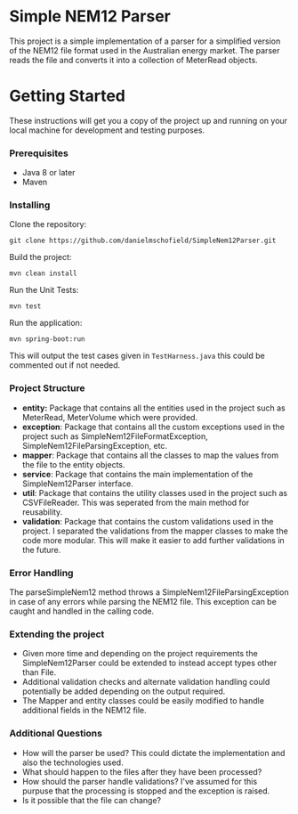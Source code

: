 # Simple NEM12 Parser
This project is a simple implementation of a parser for a simplified version of the NEM12 file format used in the Australian energy market. The parser reads the file and converts it into a collection of MeterRead objects.

# Getting Started
These instructions will get you a copy of the project up and running on your local machine for development and testing purposes.

### Prerequisites
 * Java 8 or later
 * Maven

### Installing

Clone the repository:

`git clone https://github.com/danielmschofield/SimpleNem12Parser.git`

Build the project:

`mvn clean install`

Run the Unit Tests:

`mvn test`

Run the application:

`mvn spring-boot:run`

This will output the test cases given in `TestHarness.java` this could be commented out if not needed.

### Project Structure
- **entity:** Package that contains all the entities used in the project such as MeterRead, MeterVolume which were provided.
- **exception**: Package that contains all the custom exceptions used in the project such as SimpleNem12FileFormatException, SimpleNem12FileParsingException, etc.
- **mapper**: Package that contains all the classes to map the values from the file to the entity objects.
- **service**: Package that contains the main implementation of the SimpleNem12Parser interface.
- **util**: Package that contains the utility classes used in the project such as CSVFileReader. This was seperated from the main method for reusability. 
- **validation**: Package that contains the custom validations used in the project. 
I separated the validations from the mapper classes to make the code more modular. This will make it easier to add further validations in the future.

### Error Handling
The parseSimpleNem12 method throws a SimpleNem12FileParsingException in case of any errors while parsing the NEM12 file. This exception can be caught and handled in the calling code.

### Extending the project
* Given more time and depending on the project requirements the SimpleNem12Parser could be extended to instead accept types other than File. 
* Additional validation checks and alternate validation handling could potentially be added depending on the output required.
* The Mapper and entity classes could be easily modified to handle additional fields in the NEM12 file.

### Additional Questions
- How will the parser be used? This could dictate the implementation and also the technologies used.
- What should happen to the files after they have been processed?
- How should the parser handle validations? I've assumed for this purpuse that the processing is stopped and the exception is raised.
- Is it possible that the file can change?
